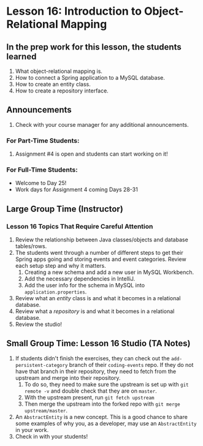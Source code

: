 # Lesson 16: Introduction to Object-Relational Mapping

## In the prep work for this lesson, the students learned

1. What object-relational mapping is.
1. How to connect a Spring application to a MySQL database.
1. How to create an entity class.
1. How to create a repository interface.

## Announcements

1. Check with your course manager for any additional announcements.

### For Part-Time Students:
1. Assignment #4 is open and students can start working on it!

### For Full-Time Students:
* Welcome to Day 25!
* Work days for Assignment 4 coming Days 28-31

## Large Group Time (Instructor)

### Lesson 16 Topics That Require Careful Attention

1. Review the relationship between Java classes/objects and database tables/rows.
1. The students went through a number of different steps to get their Spring apps going and storing events and event categories. Review each setup step and why it matters.
   1. Creating a new schema and add a new user in MySQL Workbench.
   1. Add the necessary dependencies in IntelliJ.
   1. Add the user info for the schema in MySQL into ``application.properties``.
1. Review what an *entity* class is and what it becomes in a relational database.
1. Review what a *repository* is and what it becomes in a relational database.
1. Review the studio!

## Small Group Time: Lesson 16 Studio (TA Notes)

1. If students didn't finish the exercises, they can check out the ``add-persistent-category`` branch of their ``coding-events`` repo. If they do not have that branch in their repository, they need to fetch from the upstream and merge into their repository.
   1. To do so, they need to make sure the upstream is set up with ``git remote -v`` and double check that they are on ``master``.
   1. With the upstream present, run ``git fetch upstream``
   1. Then merge the upstream into the forked repo with ``git merge upstream/master``.
1. An ``AbstractEntity`` is a new concept. This is a good chance to share some examples of why you, as a developer, may use an ``AbstractEntity`` in your work.
1. Check in with your students!
